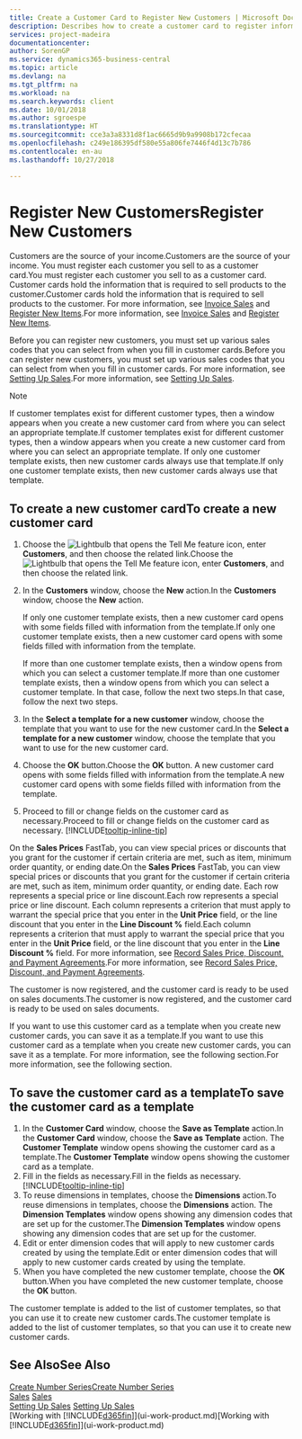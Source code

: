 ```yaml
---
title: Create a Customer Card to Register New Customers | Microsoft Docs
description: Describes how to create a customer card to register information about each new customer or client that you sell to.
services: project-madeira
documentationcenter: 
author: SorenGP
ms.service: dynamics365-business-central
ms.topic: article
ms.devlang: na
ms.tgt_pltfrm: na
ms.workload: na
ms.search.keywords: client
ms.date: 10/01/2018
ms.author: sgroespe
ms.translationtype: HT
ms.sourcegitcommit: cce3a3a8331d8f1ac6665d9b9a9908b172cfecaa
ms.openlocfilehash: c249e186395df580e55a806fe7446f4d13c7b786
ms.contentlocale: en-au
ms.lasthandoff: 10/27/2018

---
```

# <a name="register-new-customers"></a><span data-ttu-id="fde77-103">Register New Customers</span><span class="sxs-lookup"><span data-stu-id="fde77-103">Register New Customers</span></span>
<span data-ttu-id="fde77-104">Customers are the source of your income.</span><span class="sxs-lookup"><span data-stu-id="fde77-104">Customers are the source of your income.</span></span> <span data-ttu-id="fde77-105">You must register each customer you sell to as a customer card.</span><span class="sxs-lookup"><span data-stu-id="fde77-105">You must register each customer you sell to as a customer card.</span></span> <span data-ttu-id="fde77-106">Customer cards hold the information that is required to sell products to the customer.</span><span class="sxs-lookup"><span data-stu-id="fde77-106">Customer cards hold the information that is required to sell products to the customer.</span></span> <span data-ttu-id="fde77-107">For more information, see [Invoice Sales](sales-how-invoice-sales.md) and [Register New Items](inventory-how-register-new-items.md).</span><span class="sxs-lookup"><span data-stu-id="fde77-107">For more information, see [Invoice Sales](sales-how-invoice-sales.md) and [Register New Items](inventory-how-register-new-items.md).</span></span>  

<span data-ttu-id="fde77-108">Before you can register new customers, you must set up various sales codes that you can select from when you fill in customer cards.</span><span class="sxs-lookup"><span data-stu-id="fde77-108">Before you can register new customers, you must set up various sales codes that you can select from when you fill in customer cards.</span></span> <span data-ttu-id="fde77-109">For more information, see [Setting Up Sales](sales-setup-sales.md).</span><span class="sxs-lookup"><span data-stu-id="fde77-109">For more information, see [Setting Up Sales](sales-setup-sales.md).</span></span>

> [!NOTE]  
>   <span data-ttu-id="fde77-110">If customer templates exist for different customer types, then a window appears when you create a new customer card from where you can select an appropriate template.</span><span class="sxs-lookup"><span data-stu-id="fde77-110">If customer templates exist for different customer types, then a window appears when you create a new customer card from where you can select an appropriate template.</span></span> <span data-ttu-id="fde77-111">If only one customer template exists, then new customer cards always use that template.</span><span class="sxs-lookup"><span data-stu-id="fde77-111">If only one customer template exists, then new customer cards always use that template.</span></span>

## <a name="to-create-a-new-customer-card"></a><span data-ttu-id="fde77-112">To create a new customer card</span><span class="sxs-lookup"><span data-stu-id="fde77-112">To create a new customer card</span></span>
1. <span data-ttu-id="fde77-113">Choose the ![Lightbulb that opens the Tell Me feature](media/ui-search/search_small.png "Tell me what you want to do") icon, enter **Customers**, and then choose the related link.</span><span class="sxs-lookup"><span data-stu-id="fde77-113">Choose the ![Lightbulb that opens the Tell Me feature](media/ui-search/search_small.png "Tell me what you want to do") icon, enter **Customers**, and then choose the related link.</span></span>  
2. <span data-ttu-id="fde77-114">In the **Customers** window, choose the **New** action.</span><span class="sxs-lookup"><span data-stu-id="fde77-114">In the **Customers** window, choose the **New** action.</span></span>

    <span data-ttu-id="fde77-115">If only one customer template exists, then a new customer card opens with some fields filled with information from the template.</span><span class="sxs-lookup"><span data-stu-id="fde77-115">If only one customer template exists, then a new customer card opens with some fields filled with information from the template.</span></span>

    <span data-ttu-id="fde77-116">If more than one customer template exists, then a window opens from which you can select a customer template.</span><span class="sxs-lookup"><span data-stu-id="fde77-116">If more than one customer template exists, then a window opens from which you can select a customer template.</span></span> <span data-ttu-id="fde77-117">In that case, follow the next two steps.</span><span class="sxs-lookup"><span data-stu-id="fde77-117">In that case, follow the next two steps.</span></span>
3. <span data-ttu-id="fde77-118">In the **Select a template for a new customer** window, choose the template that you want to use for the new customer card.</span><span class="sxs-lookup"><span data-stu-id="fde77-118">In the **Select a template for a new customer** window, choose the template that you want to use for the new customer card.</span></span>
4. <span data-ttu-id="fde77-119">Choose the **OK** button.</span><span class="sxs-lookup"><span data-stu-id="fde77-119">Choose the **OK** button.</span></span> <span data-ttu-id="fde77-120">A new customer card opens with some fields filled with information from the template.</span><span class="sxs-lookup"><span data-stu-id="fde77-120">A new customer card opens with some fields filled with information from the template.</span></span>  
5. <span data-ttu-id="fde77-121">Proceed to fill or change fields on the customer card as necessary.</span><span class="sxs-lookup"><span data-stu-id="fde77-121">Proceed to fill or change fields on the customer card as necessary.</span></span> [!INCLUDE[tooltip-inline-tip](includes/tooltip-inline-tip_md.md)]

<span data-ttu-id="fde77-122">On the **Sales Prices** FastTab, you can view special prices or discounts that you grant for the customer if certain criteria are met, such as item, minimum order quantity, or ending date.</span><span class="sxs-lookup"><span data-stu-id="fde77-122">On the **Sales Prices** FastTab, you can view special prices or discounts that you grant for the customer if certain criteria are met, such as item, minimum order quantity, or ending date.</span></span> <span data-ttu-id="fde77-123">Each row represents a special price or line discount.</span><span class="sxs-lookup"><span data-stu-id="fde77-123">Each row represents a special price or line discount.</span></span> <span data-ttu-id="fde77-124">Each column represents a criterion that must apply to warrant the special price that you enter in the **Unit Price** field, or the line discount that you enter in the **Line Discount %** field.</span><span class="sxs-lookup"><span data-stu-id="fde77-124">Each column represents a criterion that must apply to warrant the special price that you enter in the **Unit Price** field, or the line discount that you enter in the **Line Discount %** field.</span></span> <span data-ttu-id="fde77-125">For more information, see [Record Sales Price, Discount, and Payment Agreements](sales-how-record-sales-price-discount-payment-agreements.md).</span><span class="sxs-lookup"><span data-stu-id="fde77-125">For more information, see [Record Sales Price, Discount, and Payment Agreements](sales-how-record-sales-price-discount-payment-agreements.md).</span></span>

<span data-ttu-id="fde77-126">The customer is now registered, and the customer card is ready to be used on sales documents.</span><span class="sxs-lookup"><span data-stu-id="fde77-126">The customer is now registered, and the customer card is ready to be used on sales documents.</span></span>

<span data-ttu-id="fde77-127">If you want to use this customer card as a template when you create new customer cards, you can save it as a template.</span><span class="sxs-lookup"><span data-stu-id="fde77-127">If you want to use this customer card as a template when you create new customer cards, you can save it as a template.</span></span> <span data-ttu-id="fde77-128">For more information, see the following section.</span><span class="sxs-lookup"><span data-stu-id="fde77-128">For more information, see the following section.</span></span>

## <a name="to-save-the-customer-card-as-a-template"></a><span data-ttu-id="fde77-129">To save the customer card as a template</span><span class="sxs-lookup"><span data-stu-id="fde77-129">To save the customer card as a template</span></span>
1. <span data-ttu-id="fde77-130">In the **Customer Card** window, choose the **Save as Template** action.</span><span class="sxs-lookup"><span data-stu-id="fde77-130">In the **Customer Card** window, choose the **Save as Template** action.</span></span> <span data-ttu-id="fde77-131">The **Customer Template** window opens showing the customer card as a template.</span><span class="sxs-lookup"><span data-stu-id="fde77-131">The **Customer Template** window opens showing the customer card as a template.</span></span>
2. <span data-ttu-id="fde77-132">Fill in the fields as necessary.</span><span class="sxs-lookup"><span data-stu-id="fde77-132">Fill in the fields as necessary.</span></span> [!INCLUDE[tooltip-inline-tip](includes/tooltip-inline-tip_md.md)]
3. <span data-ttu-id="fde77-133">To reuse dimensions in templates, choose the **Dimensions** action.</span><span class="sxs-lookup"><span data-stu-id="fde77-133">To reuse dimensions in templates, choose the **Dimensions** action.</span></span> <span data-ttu-id="fde77-134">The **Dimension Templates** window opens showing any dimension codes that are set up for the customer.</span><span class="sxs-lookup"><span data-stu-id="fde77-134">The **Dimension Templates** window opens showing any dimension codes that are set up for the customer.</span></span>
4. <span data-ttu-id="fde77-135">Edit or enter dimension codes that will apply to new customer cards created by using the template.</span><span class="sxs-lookup"><span data-stu-id="fde77-135">Edit or enter dimension codes that will apply to new customer cards created by using the template.</span></span>  
5. <span data-ttu-id="fde77-136">When you have completed the new customer template, choose the **OK** button.</span><span class="sxs-lookup"><span data-stu-id="fde77-136">When you have completed the new customer template, choose the **OK** button.</span></span>

<span data-ttu-id="fde77-137">The customer template is added to the list of customer templates, so that you can use it to create new customer cards.</span><span class="sxs-lookup"><span data-stu-id="fde77-137">The customer template is added to the list of customer templates, so that you can use it to create new customer cards.</span></span>

## <a name="see-also"></a><span data-ttu-id="fde77-138">See Also</span><span class="sxs-lookup"><span data-stu-id="fde77-138">See Also</span></span>
[<span data-ttu-id="fde77-139">Create Number Series</span><span class="sxs-lookup"><span data-stu-id="fde77-139">Create Number Series</span></span>](ui-create-number-series.md)  
<span data-ttu-id="fde77-140">[Sales](sales-manage-sales.md)  </span><span class="sxs-lookup"><span data-stu-id="fde77-140">[Sales](sales-manage-sales.md)  </span></span>  
<span data-ttu-id="fde77-141">[Setting Up Sales](sales-setup-sales.md)  </span><span class="sxs-lookup"><span data-stu-id="fde77-141">[Setting Up Sales](sales-setup-sales.md)  </span></span>  
<span data-ttu-id="fde77-142">[Working with [!INCLUDE[d365fin](includes/d365fin_md.md)]](ui-work-product.md)</span><span class="sxs-lookup"><span data-stu-id="fde77-142">[Working with [!INCLUDE[d365fin](includes/d365fin_md.md)]](ui-work-product.md)</span></span>

